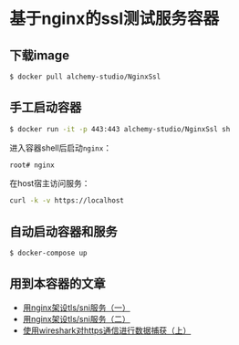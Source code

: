 # 基于nginx的ssl测试服务容器

## 下载image

```bash
$ docker pull alchemy-studio/NginxSsl
```

## 手工启动容器

```bash
$ docker run -it -p 443:443 alchemy-studio/NginxSsl sh
```

进入容器shell后启动`nginx`：

```bash
root# nginx
```

在host宿主访问服务：

```bash
curl -k -v https://localhost
```

## 自动启动容器和服务

```bash
$ docker-compose up
```

## 用到本容器的文章

* [用nginx架设tls/sni服务（一）](http://weinan.io/2020/01/10/nginx.html)
* [用nginx架设tls/sni服务（二）](http://weinan.io/2020/01/14/nginx.html)
* [使用wireshark对https通信进行数据捕获（上）](http://weinan.io/2020/01/24/ssl.html)
